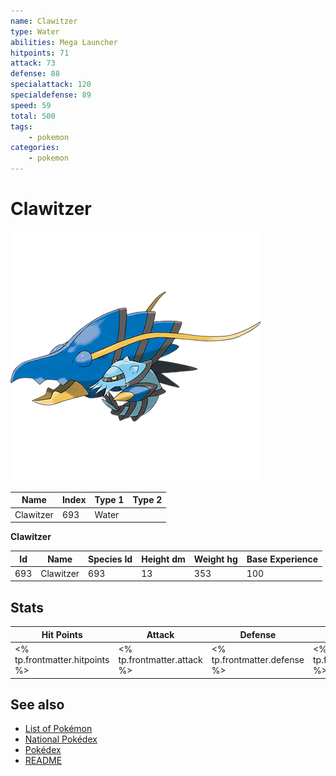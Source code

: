 ```yaml
---
name: Clawitzer
type: Water
abilities: Mega Launcher
hitpoints: 71
attack: 73
defense: 88
specialattack: 120
specialdefense: 89
speed: 59
total: 500
tags:
    - pokemon
categories:
    - pokemon
---
```


# Clawitzer


![Clawitzer](images/693.png)

| **Name** | **Index** | **Type 1** | **Type 2** |
|----|----|----|----|
| Clawitzer | 693 | Water  |  |

**Clawitzer** 




| **Id** | **Name** | **Species Id** | **Height dm** | **Weight hg** | **Base Experience** |
|--------|----------|----------------|------------|------------|---------------------|
| 693 | Clawitzer | 693 | 13 | 353 | 100 |



## Stats

| **Hit Points** | **Attack** | **Defense** | **Special Attack** | **Special Defense** | **Speed** | **Total** |
|----------------|------------|-------------|--------------------|---------------------|-----------|-----------|
| <% tp.frontmatter.hitpoints %> | <% tp.frontmatter.attack %> | <% tp.frontmatter.defense %> | <% tp.frontmatter.specialattack %> | <% tp.frontmatter.specialdefense %> | <% tp.frontmatter.speed %> | <% tp.frontmatter.total %> |

## See also

- [List of Pokémon](../pokemon.md)
- [National Pokédex](../national_pokedex.md)
- [Pokédex](../pokedex.md)
- [README](../README.md)
